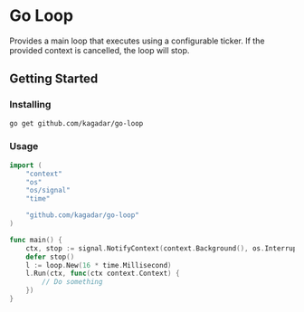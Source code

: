 # Go Loop

Provides a main loop that executes using a configurable ticker.
If the provided context is cancelled, the loop will stop.

## Getting Started

### Installing

```sh
go get github.com/kagadar/go-loop
```

### Usage

```go
import (
    "context"
    "os"
    "os/signal"
    "time"

    "github.com/kagadar/go-loop"
)

func main() {
    ctx, stop := signal.NotifyContext(context.Background(), os.Interrupt)
    defer stop()
    l := loop.New(16 * time.Millisecond)
    l.Run(ctx, func(ctx context.Context) {
        // Do something
    })
}
```
